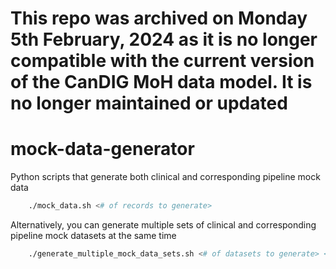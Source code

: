 # This repo was archived on Monday 5th February, 2024 as it is no longer compatible with the current version of the CanDIG MoH data model. It is no longer maintained or updated

# mock-data-generator

Python scripts that generate both clinical and corresponding pipeline mock data

```bash
	./mock_data.sh <# of records to generate>
```

Alternatively, you can generate multiple sets of clinical and corresponding pipeline mock datasets at the same time

```bash
	./generate_multiple_mock_data_sets.sh <# of datasets to generate> <# of records to generate per dataset>
```


